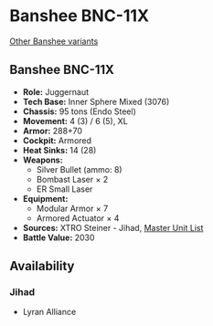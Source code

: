# Banshee BNC-11X

[Other Banshee variants](../banshee.md)

## Banshee BNC-11X
- **Role:** Juggernaut
- **Tech Base:** Inner Sphere Mixed (3076)
- **Chassis:** 95 tons (Endo Steel)
- **Movement:** 4 (3) / 6 (5), XL
- **Armor:** 288+70
- **Cockpit:** Armored
- **Heat Sinks:** 14 (28)
- **Weapons:**
  - Silver Bullet (ammo: 8)
  - Bombast Laser × 2
  - ER Small Laser
- **Equipment:**
  - Modular Armor × 7
  - Armored Actuator × 4
- **Sources:** XTRO Steiner - Jihad, [Master Unit List](http://masterunitlist.info/Unit/Details/3784/banshee-bnc-11x)
- **Battle Value:** 2030

## Availability

### Jihad
- Lyran Alliance

